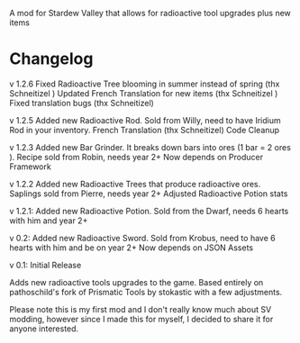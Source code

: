 A mod for Stardew Valley that allows for radioactive tool upgrades plus new items

# Changelog

v 1.2.6
Fixed Radioactive Tree blooming in summer instead of spring ﻿(thx ﻿﻿Schneitizel﻿ )
Updated French Translation for new items (thx Schneitizel )
Fixed translation bugs (thx Schneitizel)

v 1.2.5
Added new Radioactive Rod. Sold from Willy, need to have Iridium Rod in your inventory.
French Translation (thx Schneitizel)
Code Cleanup

v 1.2.3
Added new Bar Grinder. It breaks down bars into ores (1 bar = 2 ores ). Recipe sold from Robin, needs year 2+
Now depends on Producer Framework

v 1.2.2 
Added new Radioactive Trees that produce radioactive ores. Saplings sold from Pierre, needs  year 2+ 
Adjusted Radioactive Potion stats

v 1.2.1:
Added new Radioactive Potion. Sold from the Dwarf, needs 6 hearts with him and year 2+

v 0.2:
Added new Radioactive Sword. Sold from Krobus, need to have 6 hearts with him and be on year 2+
Now depends on JSON Assets

v 0.1: Initial Release

Adds new radioactive tools upgrades to the game. Based entirely on pathoschild's fork of Prismatic Tools by stokastic with a few adjustments.

Please note this is my first mod and I don't really know much about SV modding, however since I made this for myself, I decided to share it for anyone interested.
